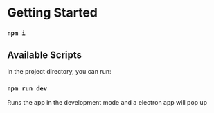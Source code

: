 # Getting Started 
### `npm i`
## Available Scripts

In the project directory, you can run:

### `npm run dev`

Runs the app in the development mode and a electron app will pop up


